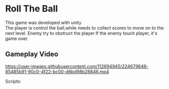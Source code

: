 # Roll The Ball
This game was developed with unity <br/> 
The player is control the ball,while needs to collect scores to move on to the next level. Enemy try to obstruct  the player If the enemy touch player, it's game over.

## Gameplay Video

https://user-images.githubusercontent.com/112694945/224679648-85485b91-90c0-4f22-bc00-d6bd98b28846.mp4

Scripts: 
